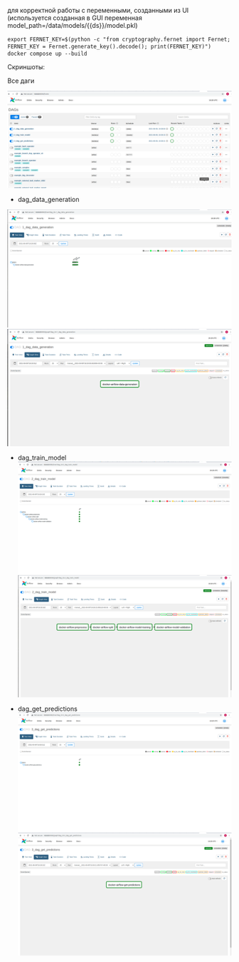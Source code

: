 для корректной работы с переменными, созданными из UI (используется cозданная в GUI переменная model_path=/data/models/{{ds}}/model.pkl)
```
export FERNET_KEY=$(python -c "from cryptography.fernet import Fernet; FERNET_KEY = Fernet.generate_key().decode(); print(FERNET_KEY)")
docker compose up --build
```
Скриншоты:

Все даги

![TreeView](screenshots/0_all_dags.png)

- dag_data_generation

![TreeView](screenshots/1_dag_tree.png)
![TreeView](screenshots/1_dag_graph.png)

- dag_train_model
![TreeView](screenshots/2_dag_tree.png)
![TreeView](screenshots/2_dag_graph.png)

- dag_get_predictions
![TreeView](screenshots/3_dag_tree.png)
![TreeView](screenshots/3_dag_graph.png)



